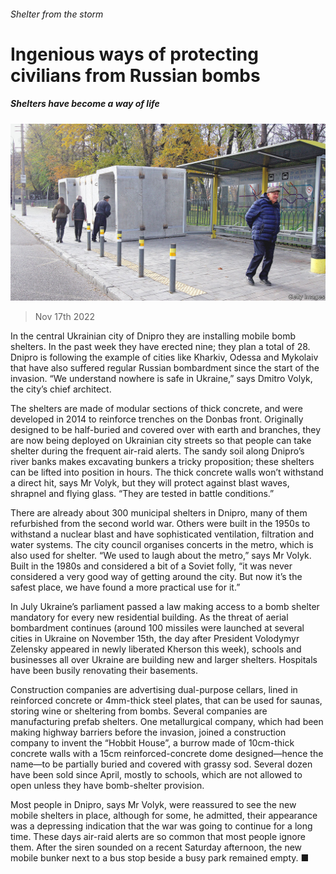 ###### Shelter from the storm

# Ingenious ways of protecting civilians from Russian bombs 

##### Shelters have become a way of life 

![image](images/20221119_EUP002.jpg) 

> Nov 17th 2022 

In the central Ukrainian city of Dnipro they are installing mobile bomb shelters. In the past week they have erected nine; they plan a total of 28. Dnipro is following the example of cities like Kharkiv, Odessa and Mykolaiv that have also suffered regular Russian bombardment since the start of the invasion. “We understand nowhere is safe in Ukraine,” says Dmitro Volyk, the city’s chief architect. 

The shelters are made of modular sections of thick concrete, and were developed in 2014 to reinforce trenches on the Donbas front. Originally designed to be half-buried and covered over with earth and branches, they are now being deployed on Ukrainian city streets so that people can take shelter during the frequent air-raid alerts. The sandy soil along Dnipro’s river banks makes excavating bunkers a tricky proposition; these shelters can be lifted into position in hours. The thick concrete walls won’t withstand a direct hit, says Mr Volyk, but they will protect against blast waves, shrapnel and flying glass. “They are tested in battle conditions.”

There are already about 300 municipal shelters in Dnipro, many of them refurbished from the second world war. Others were built in the 1950s to withstand a nuclear blast and have sophisticated ventilation, filtration and water systems. The city council organises concerts in the metro, which is also used for shelter. “We used to laugh about the metro,” says Mr Volyk. Built in the 1980s and considered a bit of a Soviet folly, “it was never considered a very good way of getting around the city. But now it’s the safest place, we have found a more practical use for it.”

In July Ukraine’s parliament passed a law making access to a bomb shelter mandatory for every new residential building. As the threat of aerial bombardment continues (around 100 missiles were launched at several cities in Ukraine on November 15th, the day after President Volodymyr Zelensky appeared in newly liberated Kherson this week), schools and businesses all over Ukraine are building new and larger shelters. Hospitals have been busily renovating their basements.

Construction companies are advertising dual-purpose cellars, lined in reinforced concrete or 4mm-thick steel plates, that can be used for saunas, storing wine or sheltering from bombs. Several companies are manufacturing prefab shelters. One metallurgical company, which had been making highway barriers before the invasion, joined a construction company to invent the “Hobbit House”, a burrow made of 10cm-thick concrete walls with a 15cm reinforced-concrete dome designed—hence the name—to be partially buried and covered with grassy sod. Several dozen have been sold since April, mostly to schools, which are not allowed to open unless they have bomb-shelter provision.

Most people in Dnipro, says Mr Volyk, were reassured to see the new mobile shelters in place, although for some, he admitted, their appearance was a depressing indication that the war was going to continue for a long time. These days air-raid alerts are so common that most people ignore them. After the siren sounded on a recent Saturday afternoon, the new mobile bunker next to a bus stop beside a busy park remained empty. ■


